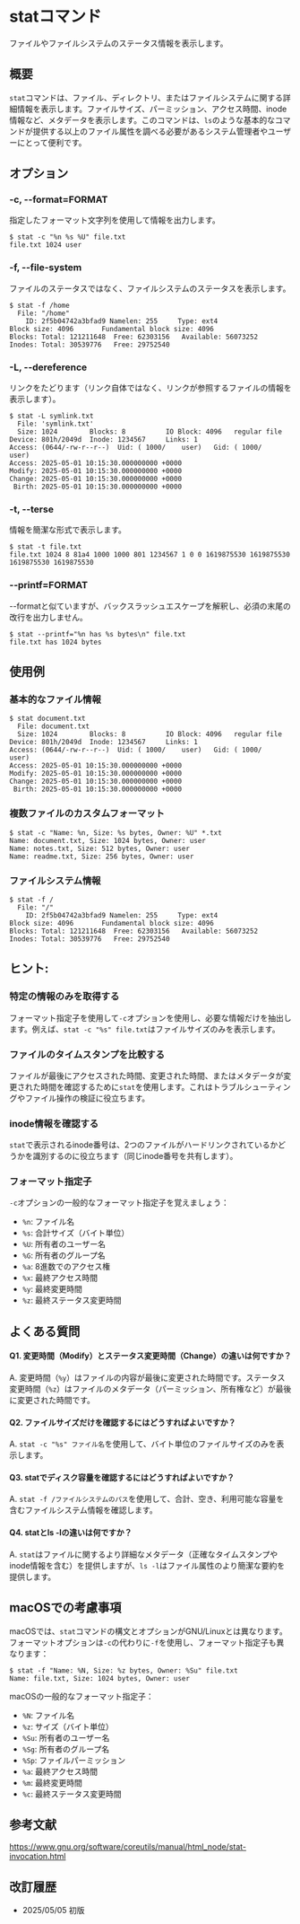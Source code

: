 # statコマンド

ファイルやファイルシステムのステータス情報を表示します。

## 概要

`stat`コマンドは、ファイル、ディレクトリ、またはファイルシステムに関する詳細情報を表示します。ファイルサイズ、パーミッション、アクセス時間、inode情報など、メタデータを表示します。このコマンドは、`ls`のような基本的なコマンドが提供する以上のファイル属性を調べる必要があるシステム管理者やユーザーにとって便利です。

## オプション

### **-c, --format=FORMAT**

指定したフォーマット文字列を使用して情報を出力します。

```console
$ stat -c "%n %s %U" file.txt
file.txt 1024 user
```

### **-f, --file-system**

ファイルのステータスではなく、ファイルシステムのステータスを表示します。

```console
$ stat -f /home
  File: "/home"
    ID: 2f5b04742a3bfad9 Namelen: 255     Type: ext4
Block size: 4096       Fundamental block size: 4096
Blocks: Total: 121211648  Free: 62303156   Available: 56073252
Inodes: Total: 30539776   Free: 29752540
```

### **-L, --dereference**

リンクをたどります（リンク自体ではなく、リンクが参照するファイルの情報を表示します）。

```console
$ stat -L symlink.txt
  File: 'symlink.txt'
  Size: 1024      	Blocks: 8          IO Block: 4096   regular file
Device: 801h/2049d	Inode: 1234567     Links: 1
Access: (0644/-rw-r--r--)  Uid: ( 1000/    user)   Gid: ( 1000/    user)
Access: 2025-05-01 10:15:30.000000000 +0000
Modify: 2025-05-01 10:15:30.000000000 +0000
Change: 2025-05-01 10:15:30.000000000 +0000
 Birth: 2025-05-01 10:15:30.000000000 +0000
```

### **-t, --terse**

情報を簡潔な形式で表示します。

```console
$ stat -t file.txt
file.txt 1024 8 81a4 1000 1000 801 1234567 1 0 0 1619875530 1619875530 1619875530 1619875530
```

### **--printf=FORMAT**

--formatと似ていますが、バックスラッシュエスケープを解釈し、必須の末尾の改行を出力しません。

```console
$ stat --printf="%n has %s bytes\n" file.txt
file.txt has 1024 bytes
```

## 使用例

### 基本的なファイル情報

```console
$ stat document.txt
  File: document.txt
  Size: 1024      	Blocks: 8          IO Block: 4096   regular file
Device: 801h/2049d	Inode: 1234567     Links: 1
Access: (0644/-rw-r--r--)  Uid: ( 1000/    user)   Gid: ( 1000/    user)
Access: 2025-05-01 10:15:30.000000000 +0000
Modify: 2025-05-01 10:15:30.000000000 +0000
Change: 2025-05-01 10:15:30.000000000 +0000
 Birth: 2025-05-01 10:15:30.000000000 +0000
```

### 複数ファイルのカスタムフォーマット

```console
$ stat -c "Name: %n, Size: %s bytes, Owner: %U" *.txt
Name: document.txt, Size: 1024 bytes, Owner: user
Name: notes.txt, Size: 512 bytes, Owner: user
Name: readme.txt, Size: 256 bytes, Owner: user
```

### ファイルシステム情報

```console
$ stat -f /
  File: "/"
    ID: 2f5b04742a3bfad9 Namelen: 255     Type: ext4
Block size: 4096       Fundamental block size: 4096
Blocks: Total: 121211648  Free: 62303156   Available: 56073252
Inodes: Total: 30539776   Free: 29752540
```

## ヒント:

### 特定の情報のみを取得する

フォーマット指定子を使用して`-c`オプションを使用し、必要な情報だけを抽出します。例えば、`stat -c "%s" file.txt`はファイルサイズのみを表示します。

### ファイルのタイムスタンプを比較する

ファイルが最後にアクセスされた時間、変更された時間、またはメタデータが変更された時間を確認するために`stat`を使用します。これはトラブルシューティングやファイル操作の検証に役立ちます。

### inode情報を確認する

`stat`で表示されるinode番号は、2つのファイルがハードリンクされているかどうかを識別するのに役立ちます（同じinode番号を共有します）。

### フォーマット指定子

`-c`オプションの一般的なフォーマット指定子を覚えましょう：
- `%n`: ファイル名
- `%s`: 合計サイズ（バイト単位）
- `%U`: 所有者のユーザー名
- `%G`: 所有者のグループ名
- `%a`: 8進数でのアクセス権
- `%x`: 最終アクセス時間
- `%y`: 最終変更時間
- `%z`: 最終ステータス変更時間

## よくある質問

#### Q1. 変更時間（Modify）とステータス変更時間（Change）の違いは何ですか？
A. 変更時間（`%y`）はファイルの内容が最後に変更された時間です。ステータス変更時間（`%z`）はファイルのメタデータ（パーミッション、所有権など）が最後に変更された時間です。

#### Q2. ファイルサイズだけを確認するにはどうすればよいですか？
A. `stat -c "%s" ファイル名`を使用して、バイト単位のファイルサイズのみを表示します。

#### Q3. statでディスク容量を確認するにはどうすればよいですか？
A. `stat -f /ファイルシステムのパス`を使用して、合計、空き、利用可能な容量を含むファイルシステム情報を確認します。

#### Q4. statとls -lの違いは何ですか？
A. `stat`はファイルに関するより詳細なメタデータ（正確なタイムスタンプやinode情報を含む）を提供しますが、`ls -l`はファイル属性のより簡潔な要約を提供します。

## macOSでの考慮事項

macOSでは、`stat`コマンドの構文とオプションがGNU/Linuxとは異なります。フォーマットオプションは`-c`の代わりに`-f`を使用し、フォーマット指定子も異なります：

```console
$ stat -f "Name: %N, Size: %z bytes, Owner: %Su" file.txt
Name: file.txt, Size: 1024 bytes, Owner: user
```

macOSの一般的なフォーマット指定子：
- `%N`: ファイル名
- `%z`: サイズ（バイト単位）
- `%Su`: 所有者のユーザー名
- `%Sg`: 所有者のグループ名
- `%Sp`: ファイルパーミッション
- `%a`: 最終アクセス時間
- `%m`: 最終変更時間
- `%c`: 最終ステータス変更時間

## 参考文献

https://www.gnu.org/software/coreutils/manual/html_node/stat-invocation.html

## 改訂履歴

- 2025/05/05 初版